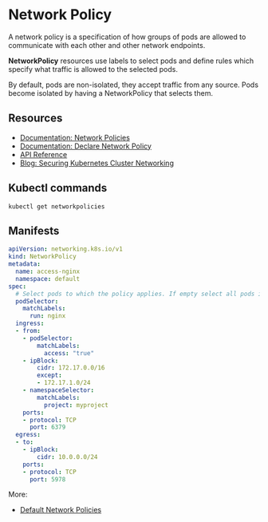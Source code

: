 # Network Policy
A network policy is a specification of how groups of pods are allowed to communicate with each other and other network endpoints.

**NetworkPolicy** resources use labels to select pods and define rules which specify what traffic is allowed to the selected pods.

By default, pods are non-isolated, they accept traffic from any source.
Pods become isolated by having a NetworkPolicy that selects them.

## Resources
* [Documentation: Network Policies](https://kubernetes.io/docs/concepts/services-networking/network-policies/)
* [Documentation: Declare Network Policy](https://kubernetes.io/docs/tasks/administer-cluster/declare-network-policy/)
* [API Reference](https://kubernetes.io/docs/api-reference/v1.9/#networkpolicy-v1-networking)
* [Blog: Securing Kubernetes Cluster Networking](https://ahmet.im/blog/kubernetes-network-policy/)

## Kubectl commands

`kubectl get networkpolicies`

## Manifests

```yaml
apiVersion: networking.k8s.io/v1
kind: NetworkPolicy
metadata:
  name: access-nginx
  namespace: default
spec:
  # Select pods to which the policy applies. If empty select all pods in the namespace
  podSelector:
    matchLabels:
      run: nginx
  ingress:
  - from:
    - podSelector:
        matchLabels:
          access: "true"
    - ipBlock:
        cidr: 172.17.0.0/16
        except:
        - 172.17.1.0/24
    - namespaceSelector:
        matchLabels:
          project: myproject
    ports:
    - protocol: TCP
      port: 6379
  egress:
  - to:
    - ipBlock:
        cidr: 10.0.0.0/24
    ports:
    - protocol: TCP
      port: 5978
```
More:
* [Default Network Policies](https://kubernetes.io/docs/concepts/services-networking/network-policies/#default-policies)

